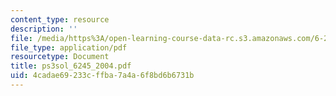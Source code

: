 ```yaml
---
content_type: resource
description: ''
file: /media/https%3A/open-learning-course-data-rc.s3.amazonaws.com/6-245-multivariable-control-systems-spring-2004/4cadae69233cffba7a4a6f8bd6b6731b_ps3sol_6245_2004.pdf
file_type: application/pdf
resourcetype: Document
title: ps3sol_6245_2004.pdf
uid: 4cadae69-233c-ffba-7a4a-6f8bd6b6731b
---
```

